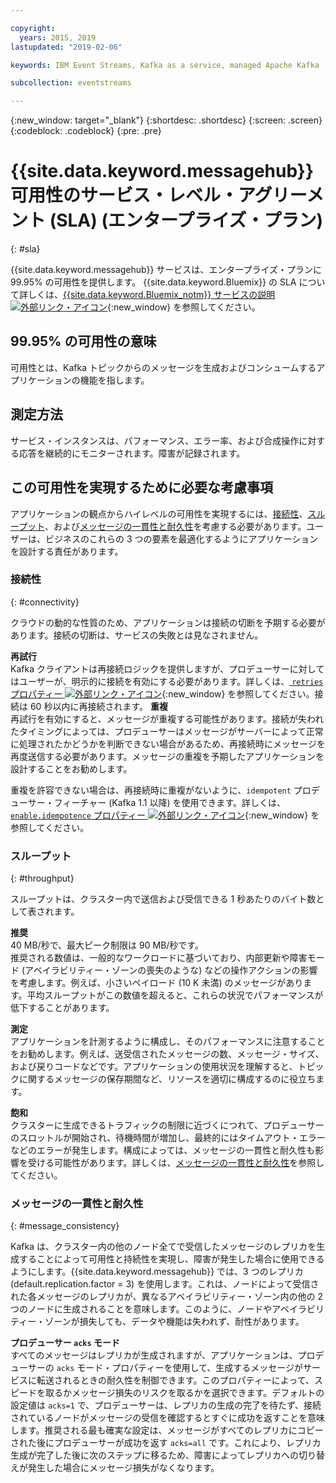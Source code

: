 ```yaml
---

copyright:
  years: 2015, 2019
lastupdated: "2019-02-06"

keywords: IBM Event Streams, Kafka as a service, managed Apache Kafka

subcollection: eventstreams

---
```


{:new_window: target="_blank"}
{:shortdesc: .shortdesc}
{:screen: .screen}
{:codeblock: .codeblock}
{:pre: .pre}

# {{site.data.keyword.messagehub}} 可用性のサービス・レベル・アグリーメント (SLA) (エンタープライズ・プラン)
{: #sla}

{{site.data.keyword.messagehub}} サービスは、エンタープライズ・プランに 99.95% の可用性を提供します。
{{site.data.keyword.Bluemix}} の SLA について詳しくは、[{{site.data.keyword.Bluemix_notm}} サービスの説明 ![外部リンク・アイコン](../../icons/launch-glyph.svg "外部リンク・アイコン")](https://www-03.ibm.com/software/sla/sladb.nsf/pdf/6605-14/$file/i126-6605-14_08-2018_en_US.pdf){:new_window} を参照してください。

## 99.95% の可用性の意味
可用性とは、Kafka トピックからのメッセージを生成およびコンシュームするアプリケーションの機能を指します。

## 測定方法
サービス・インスタンスは、パフォーマンス、エラー率、および合成操作に対する応答を継続的にモニターされます。障害が記録されます。

## この可用性を実現するために必要な考慮事項
アプリケーションの観点からハイレベルの可用性を実現するには、[接続性](/docs/services/EventStreams?topic=eventstreams-sla#connectivity)、[スループット](/docs/services/EventStreams?topic=eventstreams-sla#throughput)、および[メッセージの一貫性と耐久性](/docs/services/EventStreams?topic=eventstreams-sla#message_consistency)を考慮する必要があります。ユーザーは、ビジネスのこれらの 3 つの要素を最適化するようにアプリケーションを設計する責任があります。

### 接続性
{: #connectivity}

クラウドの動的な性質のため、アプリケーションは接続の切断を予期する必要があります。接続の切断は、サービスの失敗とは見なされません。

**再試行**<br/>
Kafka クライアントは再接続ロジックを提供しますが、プロデューサーに対してはユーザーが、明示的に接続を有効にする必要があります。詳しくは、[ <code>retries</code> プロパティー ![外部リンク・アイコン](../../icons/launch-glyph.svg "外部リンク・アイコン")](http://kafka.apache.org/11/documentation.html#producerconfigs){:new_window} を参照してください。接続は 60 秒以内に再接続されます。
**重複**<br/>
再試行を有効にすると、メッセージが重複する可能性があります。接続が失われたタイミングによっては、プロデューサーはメッセージがサーバーによって正常に処理されたかどうかを判断できない場合があるため、再接続時にメッセージを再度送信する必要があります。メッセージの重複を予期したアプリケーションを設計することをお勧めします。 

重複を許容できない場合は、再接続時に重複がないように、<code>idempotent</code> プロデューサー・フィーチャー (Kafka 1.1 以降) を使用できます。詳しくは、[ <code>enable.idempotence</code> プロパティー ![外部リンク・アイコン](../../icons/launch-glyph.svg "外部リンク・アイコン")](http://kafka.apache.org/11/documentation.html#producerconfigs){:new_window} を参照してください。

### スループット
{: #throughput}

スループットは、クラスター内で送信および受信できる 1 秒あたりのバイト数として表されます。

**推奨**<br/>
40 MB/秒で、最大ピーク制限は 90 MB/秒です。<br/>
推奨される数値は、一般的なワークロードに基づいており、内部更新や障害モード (アベイラビリティー・ゾーンの喪失のような) などの操作アクションの影響を考慮します。例えば、小さいペイロード (10 K 未満) のメッセージがあります。平均スループットがこの数値を超えると、これらの状況でパフォーマンスが低下することがあります。

**測定**<br/>
アプリケーションを計測するように構成し、そのパフォーマンスに注意することをお勧めします。例えば、送受信されたメッセージの数、メッセージ・サイズ、および戻りコードなどです。アプリケーションの使用状況を理解すると、トピックに関するメッセージの保存期間など、リソースを適切に構成するのに役立ちます。

**飽和**<br/>
クラスターに生成できるトラフィックの制限に近づくにつれて、プロデューサーのスロットルが開始され、待機時間が増加し、最終的にはタイムアウト・エラーなどのエラーが発生します。構成によっては、メッセージの一貫性と耐久性も影響を受ける可能性があります。詳しくは、[メッセージの一貫性と耐久性](/docs/services/EventStreams?topic=eventstreams-sla#message_consistency)を参照してください。

### メッセージの一貫性と耐久性
{: #message_consistency}

Kafka は、クラスター内の他のノード全てで受信したメッセージのレプリカを生成することによって可用性と持続性を実現し、障害が発生した場合に使用できるようにします。{{site.data.keyword.messagehub}} では、3 つのレプリカ (default.replication.factor = 3) を使用します。これは、ノードによって受信された各メッセージのレプリカが、異なるアベイラビリティー・ゾーン内の他の 2 つのノードに生成されることを意味します。このように、ノードやアベイラビリティー・ゾーンが損失しても、データや機能は失われず、耐性があります。

**プロデューサー <code>acks</code> モード**<br/>
すべてのメッセージはレプリカが生成されますが、アプリケーションは、プロデューサーの <code>acks</code> モード・プロパティーを使用して、生成するメッセージがサービスに転送されるときの耐久性を制御できます。このプロパティーによって、スピードを取るかメッセージ損失のリスクを取るかを選択できます。デフォルトの設定値は <code>acks=1</code> で、プロデューサーは、レプリカの生成の完了を待たず、接続されているノードがメッセージの受信を確認するとすぐに成功を返すことを意味します。推奨される最も確実な設定は、メッセージがすべてのレプリカにコピーされた後にプロデューサーが成功を返す <code>acks=all</code> です。これにより、レプリカ生成が完了した後に次のステップに移るため、障害によってレプリカへの切り替えが発生した場合にメッセージ損失がなくなります。


